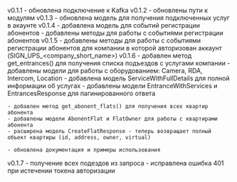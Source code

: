 v0.1.1
    - обновлена подключение к Kafka
v0.1.2
    - обновлены пути к модулям
v0.1.3
    - обновлена модель для получения подключенных услуг в акаунте
v0.1.4
    - добавлена модель для событий регистрации абонентов
    - добавлены методы для работы с событиями регистрации абонентов
v0.1.5
    - добавлены методы для работы с событиями регистрации абонентов для компании в которой авторизован аккаунт (SIGN_UPS_<company_short_name>)
v0.1.6
    - добавлен метод get_entrances() для получения списка подъездов с услугами компании
    - добавлены модели для работы с оборудованием: Camera, RDA, Intercom, Location
    - добавлена модель ServiceWithFullDetails для полной информации об услугах
    - добавлены модели EntranceWithServices и EntrancesResponse для пагинированного ответа

    - добавлен метод get_abonent_flats() для получения всех квартир абонента
    - добавлены модели AbonentFlat и FlatOwner для работы с квартирами абонента
    - расширена модель CreateFlatResponse - теперь возвращает полный объект квартиры (id, address, owner, virtual)

    - обновлена документация и примеры использования
v0.1.7
    - получение всех подездов из запроса 
    - исправлена ошибка 401 при истечении токена авторизации